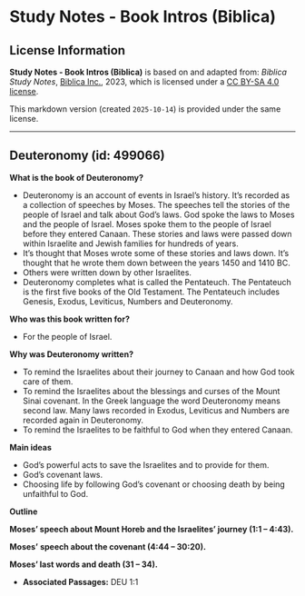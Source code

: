 # Study Notes - Book Intros (Biblica)

## License Information

**Study Notes - Book Intros (Biblica)** is based on and adapted from: _Biblica Study Notes_, [Biblica Inc.](https://www.biblica.com/), 2023, which is licensed under a [CC BY-SA 4.0 license](https://creativecommons.org/licenses/by-sa/4.0/legalcode.en).

This markdown version (created `2025-10-14`) is provided under the same license.



--------------------------------

## Deuteronomy (id: 499066)

**What is the book of Deuteronomy?**

* Deuteronomy is an account of events in Israel’s history. It’s recorded as a collection of speeches by Moses. The speeches tell the stories of the people of Israel and talk about God’s laws. God spoke the laws to Moses and the people of Israel. Moses spoke them to the people of Israel before they entered Canaan. These stories and laws were passed down within Israelite and Jewish families for hundreds of years.
* It’s thought that Moses wrote some of these stories and laws down. It’s thought that he wrote them down between the years 1450 and 1410 BC.
* Others were written down by other Israelites.
* Deuteronomy completes what is called the Pentateuch. The Pentateuch is the first five books of the Old Testament. The Pentateuch includes Genesis, Exodus, Leviticus, Numbers and Deuteronomy.

**Who was this book written for?**

* For the people of Israel.

**Why was Deuteronomy written?**

* To remind the Israelites about their journey to Canaan and how God took care of them.
* To remind the Israelites about the blessings and curses of the Mount Sinai covenant. In the Greek language the word Deuteronomy means second law. Many laws recorded in Exodus, Leviticus and Numbers are recorded again in Deuteronomy.
* To remind the Israelites to be faithful to God when they entered Canaan.

**Main ideas**

* God’s powerful acts to save the Israelites and to provide for them.
* God’s covenant laws.
* Choosing life by following God’s covenant or choosing death by being unfaithful to God.

**Outline**

**Moses’ speech about Mount Horeb and the Israelites’ journey (1:1 – 4:43\).**

**Moses’** **speech about the covenant (4:44 – 30:20\).**

**Moses’ last words and death (31 – 34\).**

* **Associated Passages:** DEU 1:1

